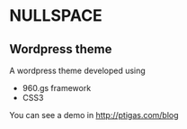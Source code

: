 NULLSPACE
===
Wordpress theme
---

A wordpress theme developed using
+ 960.gs framework
+ CSS3

You can see a demo in <http://ptigas.com/blog>
